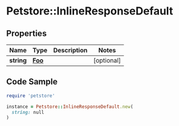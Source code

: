 # Petstore::InlineResponseDefault

## Properties

| Name | Type | Description | Notes |
| ---- | ---- | ----------- | ----- |
| **string** | [**Foo**](Foo.md) |  | [optional] |

## Code Sample

```ruby
require 'petstore'

instance = Petstore::InlineResponseDefault.new(
  string: null
)
```

